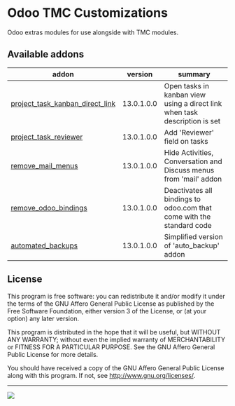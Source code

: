 # Odoo TMC Customizations

Odoo extras modules for use alongside with TMC modules.

## Available addons

addon | version | summary
--- | --- | ---
[project_task_kanban_direct_link](project_task_kanban_direct_link/) | 13.0.1.0.0 | Open tasks in kanban view using a direct link when task description is set
[project_task_reviewer](project_task_reviewer/) | 13.0.1.0.0 | Add 'Reviewer' field on tasks
[remove_mail_menus](remove_mail_menus/) | 13.0.1.0.0 | Hide Activities, Conversation and Discuss menus from 'mail' addon
[remove_odoo_bindings](remove_odoo_bindings/) | 13.0.1.0.0 | Deactivates all bindings to odoo.com that come with the standard code
[automated_backups](automated_backups/) | 13.0.1.0.0 | Simplified version of 'auto_backup' addon

## License

This program is free software: you can redistribute it and/or modify it under the terms of the GNU Affero General Public License as published by the Free Software Foundation, either version 3 of the License, or (at your option) any later version.

This program is distributed in the hope that it will be useful, but WITHOUT ANY WARRANTY; without even the implied warranty of MERCHANTABILITY or FITNESS FOR A PARTICULAR PURPOSE. See the GNU Affero General Public License for more details.

You should have received a copy of the GNU Affero General Public License along with this program. If not, see http://www.gnu.org/licenses/.

----

<img src="https://www.tmcrosario.gob.ar/images/tmc_nuevo.png"/>
